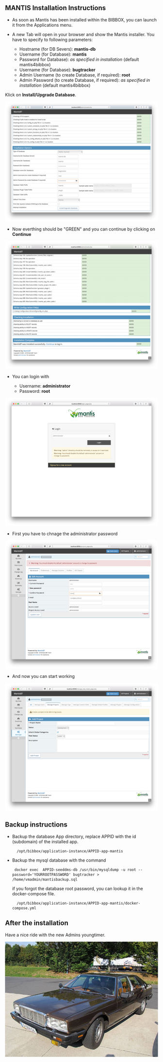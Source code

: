 ## MANTIS Installation Instructions 

* As soon as Mantis has been installed within the BIBBOX, you can launch it from the Applications menu.

* A new Tab will open in your browser and show the Mantis installer. You have to specify to following parameters:

    * Hostname (for DB Severs): **mantis-db**
    * Username (for Database): **mantis**
    * Password for Database): _as specified in installation_ (default mantis4bibbox)
    * Username (for Database): **bugtracker**
    * Admin Username (to create Database, if required): **root**
    * Admin Password (to create Database, if required): _as specified in installation_ (default mantis4bibbox)

Klick on **Install/Upgrade Database**.

![SCREEN1](assets/screen-01.jpg)

* Now everthing should be "GREEN" and you can continue by clicking on **Continue**

![SCREEN2](assets/screen-02.jpg)

* You can login with 

   * Username: **administrator**
   * Password: **root**
 
![SCREEN3](assests/screen-03.jpg)

* First you have to chnage the administrator password

![SCREEN4](assets/screen-04.jpg)

* And now you can start working

![SCREEN5](assets/screen-05.jpg)


## Backup instructions

* Backup the database App directory, replace APPID with the id (subdomain) of the installed app. 

        /opt/bibbox/application-instance/APPID-app-mantis
                
* Backup the mysql database with the command
       
       docker exec  APPID-seeddms-db /usr/bin/mysqldump -u root --password='YOURROOTPASSWORD' bugtracker > /home/vmadmin/mantisbackup.sql

   if you forgot the database root password, you can lookup it in the docker-compose file. 
   
        /opt/bibbox/application-instance/APPID-app-mantis/docker-compose.yml

## After the installation

Have a nice ride with the new Admins youngtimer.

![FINAL](assets/install-screen-final.jpg)
